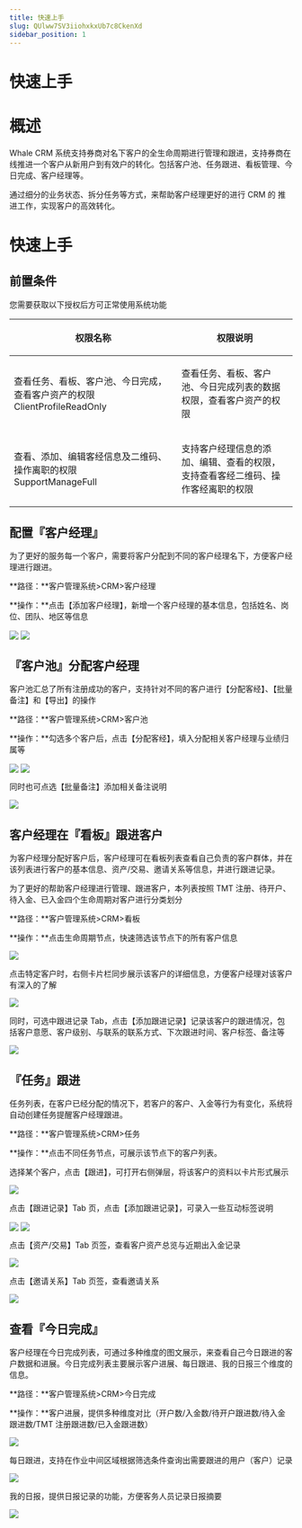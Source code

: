 ```yaml
---
title: 快速上手
slug: QUlww7SV3iiohxkxUb7c8CkenXd
sidebar_position: 1
---
```



# 快速上手

# 概述

Whale CRM 系统支持券商对名下客户的全生命周期进行管理和跟进，支持券商在线推进一个客户从新用户到有效户的转化。包括客户池、任务跟进、看板管理、今日完成、客户经理等。

通过细分的业务状态、拆分任务等方式，来帮助客户经理更好的进行 CRM 的 推进工作，实现客户的高效转化。

# 快速上手

## 前置条件

您需要获取以下授权后方可正常使用系统功能

<table header_row="1">
<colgroup>
<col width="437"/>
<col width="393"/>
</colgroup>
<thead>
<tr><th><p>权限名称</p></th><th><p>权限说明</p></th></tr>
</thead>
<tbody>
<tr><td><p>查看任务、看板、客户池、今日完成，查看客户资产的权限<br/>ClientProfileReadOnly</p></td><td><p>查看任务、看板、客户池、今日完成列表的数据权限，查看客户资产的权限</p></td></tr>
<tr><td><p>查看、添加、编辑客经信息及二维码、操作离职的权限<br/>SupportManageFull</p></td><td><p>支持客户经理信息的添加、编辑、查看的权限，支持查看客经二维码、操作客经离职的权限</p></td></tr>
</tbody>
</table>

## 配置『客户经理』

为了更好的服务每一个客户，需要将客户分配到不同的客户经理名下，方便客户经理进行跟进。

**路径：**客户管理系统&gt;CRM&gt;客户经理

**操作：**点击【添加客户经理】，新增一个客户经理的基本信息，包括姓名、岗位、团队、地区等信息

<img src="/assets/Rotvb1CykoyT2JxRZFIcDQLRn0e.png" src-width="3232" src-height="1526" align="center"/>

<img src="/assets/HzbIbFER8oXYfixKYfjclMXVnNd.png" src-width="1280" src-height="669" align="center"/>

## 『客户池』分配客户经理

客户池汇总了所有注册成功的客户，支持针对不同的客户进行【分配客经】、【批量备注】和【导出】的操作

**路径：**客户管理系统&gt;CRM&gt;客户池

**操作：**勾选多个客户后，点击【分配客经】，填入分配相关客户经理与业绩归属等

<img src="/assets/FUv1bF9LyoxoGcx5DB2cOywtnAc.png" src-width="3198" src-height="1606" align="center"/>

<img src="/assets/BDYNbiV2doIWWqx6WF6cWuhXnRd.png" src-width="3230" src-height="1624" align="center"/>

同时也可点选【批量备注】添加相关备注说明

<img src="/assets/M6znbtpPGoRvIsxVQs0c5eCinLe.png" src-width="2266" src-height="1066" align="center"/>

## 客户经理在『看板』跟进客户

为客户经理分配好客户后，客户经理可在看板列表查看自己负责的客户群体，并在该列表进行客户的基本信息、资产/交易、邀请关系等信息，并进行跟进记录。

为了更好的帮助客户经理进行管理、跟进客户，本列表按照 TMT 注册、待开户、待入金、已入金四个生命周期对客户进行分类划分

**路径：**客户管理系统&gt;CRM&gt;看板

**操作：**点击生命周期节点，快速筛选该节点下的所有客户信息

<img src="/assets/GrbLbL5ANogpX2xMMpecH30lnOh.png" src-width="1280" src-height="610" align="center"/>

点击特定客户时，右侧卡片栏同步展示该客户的详细信息，方便客户经理对该客户有深入的了解

<img src="/assets/FXuHbTETGozUeLxhalLcCkLHnfe.png" src-width="3222" src-height="1438" align="center"/>

同时，可选中跟进记录 Tab，点击【添加跟进记录】记录该客户的跟进情况，包括客户意愿、客户级别、与联系的联系方式、下次跟进时间、客户标签、备注等

<img src="/assets/S2FbbmsYvoIuHLx0XI4cRbcpnTe.png" src-width="2404" src-height="1498" align="center"/>

## 『任务』跟进

任务列表，在客户已经分配的情况下，若客户的客户、入金等行为有变化，系统将自动创建任务提醒客户经理跟进。

**路径：**客户管理系统&gt;CRM&gt;任务

**操作：**点击不同任务节点，可展示该节点下的客户列表。

选择某个客户，点击【跟进】，可打开右侧弹层，将该客户的资料以卡片形式展示

<img src="/assets/ZvQ2bdi6zo4jk6xrIFRc4N1rn9g.png" src-width="3256" src-height="1482" align="center"/>

点击【跟进记录】Tab 页，点击【添加跟进记录】，可录入一些互动标签说明

<img src="/assets/KmkObos5dogxQbxe8bKcD6kbn2g.png" src-width="2242" src-height="1252" align="center"/>

<img src="/assets/WeEZb5I01oKdptxnwZvcavkaneg.png" src-width="2228" src-height="1612" align="center"/>

点击【资产/交易】Tab 页签，查看客户资产总览与近期出入金记录

<img src="/assets/Xne7bqA3hoxMBpx5PyocmxhlnRg.png" src-width="2216" src-height="1624" align="center"/>

点击【邀请关系】Tab 页签，查看邀请关系

<img src="/assets/UOBvbCVnro3DhUxoE3pckRHAnid.png" src-width="2230" src-height="1608" align="center"/>

## 查看『今日完成』

客户经理在今日完成列表，可通过多种维度的图文展示，来查看自己今日跟进的客户数据和进展。今日完成列表主要展示客户进展、每日跟进、我的日报三个维度的信息。

**路径：**客户管理系统&gt;CRM&gt;今日完成

**操作：**客户进展，提供多种维度对比（开户数/入金数/待开户跟进数/待入金跟进数/TMT 注册跟进数/已入金跟进数）

<img src="/assets/J1O1bIrYTolxhaxUVaecNjqvnir.png" src-width="2322" src-height="1438" align="center"/>

每日跟进，支持在作业中间区域根据筛选条件查询出需要跟进的用户（客户）记录

<img src="/assets/OFHab5gKEortWYxM0fIcyYkXnOe.png" src-width="2322" src-height="1442" align="center"/>

我的日报，提供日报记录的功能，方便客务人员记录日报摘要

<img src="/assets/GtccbelxzojjCax0KMRcJm0fnBR.png" src-width="2322" src-height="1412" align="center"/>

